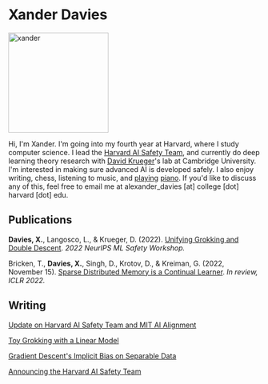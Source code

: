 # Xander Davies

<img src="https://user-images.githubusercontent.com/55059966/184758103-6358d0c3-1423-4c3c-b2b4-b28c9ea9cb44.jpeg" alt="xander" width="200"/>

Hi, I'm Xander. I'm going into my fourth year at Harvard, where I study computer science. I lead the [Harvard AI Safety Team](https://harvardaist.org), and currently do deep learning theory research with [David Krueger](https://www.davidscottkrueger.com/)'s lab at Cambridge University. I'm interested in making sure advanced AI is developed safely. I also enjoy writing, chess, listening to music, and [playing](https://drive.google.com/file/d/1a9ItWvJHRpqune1srF5lVXOg2osX_imA/view?usp=sharing) [piano](https://drive.google.com/file/d/1FPIZnW3uex4eCUomlKBqNMdyqf958JVi/view?usp=sharing). If you'd like to discuss any of this, feel free to email me at alexander_davies [at] college [dot] harvard [dot] edu.

## Publications

**Davies, X.**, Langosco, L., & Krueger, D. (2022). [Unifying Grokking and Double Descent](https://drive.google.com/drive/u/1/recent). *2022 NeurIPS ML Safety Workshop.*

Bricken, T., **Davies, X.**, Singh, D., Krotov, D., & Kreiman, G. (2022, November 15). [Sparse Distributed Memory is a Continual Learner](https://drive.google.com/file/d/1tJhRO6JfCo2yPatnYXweiGL7sQDYYLpE/view?usp=sharing). *In review, ICLR 2022.*


## Writing

[Update on Harvard AI Safety Team and MIT AI Alignment](https://www.lesswrong.com/posts/LShJtvwDf4AMo992L#)

[Toy Grokking with a Linear Model](writing/toy_grok/toy_grok.html)

[Gradient Descent's Implicit Bias on Separable Data](writing/implicit_bias_sgd/gd_imp_sep.html)

[Announcing the Harvard AI Safety Team](https://forum.effectivealtruism.org/posts/NvzeAtoynxGjDnWkp/announcing-the-harvard-ai-safety-team)
